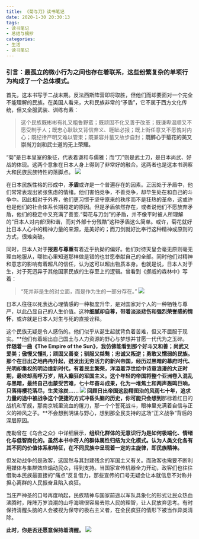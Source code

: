 ```yaml
---
title: 《菊与刀》读书笔记
date: 2020-1-30 20:30:13
tags: 
- 读书笔记
- 总结与摘抄
categories:
- 生活
- 读书笔记
---
```

### 引言：最孤立的微小行为之间也存在着联系，这些纷繁复杂的单项行为构成了一个总体模式。
首先，这本书写于二战末期。反法西斯阵营即将取胜，但他们而却要面对一个完全不能理解的民族。在美国人看来，大和民族非常的“矛盾”，它不属于西方文化传统，但又全服武装、训练有素：
> 这个民族既彬彬有礼又粗鲁野蛮；既顽固不化又善于改革；既谦卑温顺又不愿受制于人；既忠心耿耿又背信弃义、睚眦必报；既上街任意又不愿愧对内心；既纪律严明又难以管束；既兼容并蓄又故步自封；**既醉心于菊花的美又崇尚刀剑和武士道的无上荣耀。**

“菊”是日本皇室的象征，代表着谦和与儒雅；而“刀”则是武士刀，是日本尚武、好战的体现。这两个意象在日本人身上得到了非常好的融合。这两者也是这本书洞察大和民族民族特性的落脚点。
![](fsh.jpg)

在日本民族性格的形成中，**矛盾**或许是一个普遍存在的因素。正因处于矛盾中，他们常常表现出紧张焦虑的情绪。他们害怕竞争，不善竞争，却毕生处在和自己的斗争中。因此相对于外界，他们更习惯于坚守原来的秩序而不是狂热的革命，这或许也是他们的社会体系长期稳定的原因。但是矛盾依然存在，或者说他们不愿放弃矛盾，他们的稳定中又充满了善变.“菊花与刀剑”的矛盾，并不像平时被人所理解的“日本人对内部很和谐，而对外部十分残酷”这种矛盾这么简单。或许，菊花就好比日本人心中的精神力量的来源，是美好的；而刀剑就好比奉行这种精神或原则的方式，很难突破。

同时，日本人对于**报恩与尊重**有着近乎执拗的偏好。他们对待天皇会毫无原则毫无理由地服从，哪怕心里知道那样做是错的也甘愿奉献自己的全部。同时他们对精神和意志的影响有着超凡的信任，认为这可以超出物质本身。也就是说，日本人对于生，对于死迥异于其他国家民族的生存至上的逻辑。曾看到《挪威的森林中》写着：
> “死并非是生的对立面，而是作为生的一部分存在。”
![](fsh3.jpg)


日本人往往以死表达心理情感的一种极度升华，是对国家对个人的一种牺牲与尊严，以此凸显自己的人生价值。这种**细腻却自尊，带着淡淡悲伤和强烈荣誉感的情怀**，或许就是日本人对生与死的直接诠释。

这个民族无疑是令人感伤的。他们似乎从诞生起就背负着苦难，但又不屈服于现实。**他们有着超出自己国土与人力资源的野心与梦想并甘愿一代代为之玉碎。**伴随着一曲《The Empire of the Sun》，我仿佛能看到那个好斗又和善；尚武又爱美；傲慢又懂礼；顽固又善变；驯服又桀骜；忠诚又叛逆；勇敢又懦弱的民族。**那个在日出之地冉冉升起，迸发出无穷活力的新兴帝国，经历过黑暗的幕府时代、光明却集权的明治维新时代，有着民主繁荣，洋溢着浮世绘中诗意浪漫的大正时期，最终却高呼万岁，陷入癫狂的军国主义。这个年轻的帝国将整个亚洲卷入混乱与黑暗，最终自己也蒙受苦难，七十年奋斗成果，化为一堆焦土和两声轰鸣巨响，只落得樱花落尽，生灵涂炭……**
![](feiji.jpeg)
回顾日出帝国这励精图治的风雨七十年，追求力量的途中被战争这个便捷的方式冲昏头脑的历史，你可能只会想到**那标着红日的战机和军舰，那南京城里流血的屠刀，那一个个誓死战斗，眼神里充满着自信与正义的神风之子。**不会想到阴谋与野心，想到那全民支持的这场“正义战争”背后的深层原因。

庞勒曾在《乌合之众》中详细展示，**组织化群体的无意识行为是如何极端化、情绪化与低智商化的。虽然本书中将人的群体属性归结为文化模式。认为人类文化各有其不同的价值体系和特征，在不同民族中呈现着一定的主旋律，即民族精神。**

但发动战争的是政客，这固然与其封建残余的军国主义有关。而政客也需要不断利用媒体与集群效应煽动民众，得到支持。当国家宣传机器全力开动，政客们也往往借助本民族最直接的“痛点”反复借力，那些宣传的口号无疑会让本就信息不对称并担心离群的人民振奋且陷入疯狂。

当庄严神圣的口号再度响起，民族精神与国家前途以军队具象化的形式让民众热血沸腾时，阵阵万岁浪潮的山呼海啸很容易去除人民的理智，让人民放弃思考。有时保持清醒头脑的人会被视为保守的极右主义者，在全民疯狂的情形下被当作异类清除。

**此时，你是否还愿意保持着清醒。**
![](shenfeng.jpg)

